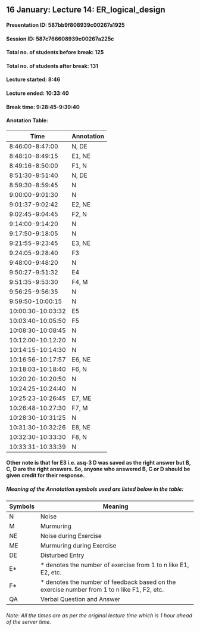 ## 16 January: Lecture 14: ER_logical_design

#### Presentation ID: 587bb9f808939c00267a1925
#### Session ID: 587c766608939c00267a225c

#### Total no. of students before break: 125
#### Total no. of students after break: 131

#### Lecture started: 8:46
#### Lecture ended: 10:33:40
#### Break time: 9:28:45-9:39:40

#### Anotation Table:

Time | Annotation
--------------- | --------------
8:46:00-8:47:00 | N, DE
8:48:10-8:49:15 | E1, NE
8:49:16-8:50:00 | F1, N
8:51:30-8:51:40 | N, DE
8:59:30-8:59:45 | N
9:00:00-9:01:30 | N
9:01:37-9:02:42 | E2, NE
9:02:45-9:04:45 | F2, N
9:14:00-9:14:20 | N
9:17:50-9:18:05 | N
9:21:55-9:23:45 | E3, NE
9:24:05-9:28:40 | F3
9:48:00-9:48:20 | N
9:50:27-9:51:32 | E4
9:51:35-9:53:30 | F4, M
9:56:25-9:56:35 | N
9:59:50-10:00:15 | N
10:00:30-10:03:32 | E5
10:03:40-10:05:50 | F5
10:08:30-10:08:45 | N
10:12:00-10:12:20 | N
10:14:15-10:14:30 | N
10:16:56-10:17:57 | E6, NE
10:18:03-10:18:40 | F6, N
10:20:20-10:20:50 | N
10:24:25-10:24:40 | N
10:25:23-10:26:45 | E7, ME
10:26:48-10:27:30 | F7, M
10:28:30-10:31:25 | N
10:31:30-10:32:26 | E8, NE
10:32:30-10:33:30 | F8, N
10:33:31-10:33:39 | N


#### Other note is that for E3 i.e. asq-3 D was saved as the right answer but B, C, D are the right answers. So, anyone who answered B, C or D should be given credit for their response.

##### Meaning of the Annotation symbols used are listed below in the table:

Symbols | Meaning
------- | --------
N | Noise
M | Murmuring
NE | Noise during Exercise
ME | Murmuring during Exercise
DE | Disturbed Entry
E* | * denotes the number of exercise from 1 to n like E1, E2, etc.
F* | * denotes the number of feedback based on the exercise number from 1 to n like F1, F2, etc.
QA | Verbal Question and Answer

###### Note: All the times are as per the original lecture time which is 1 hour ahead of the server time.
